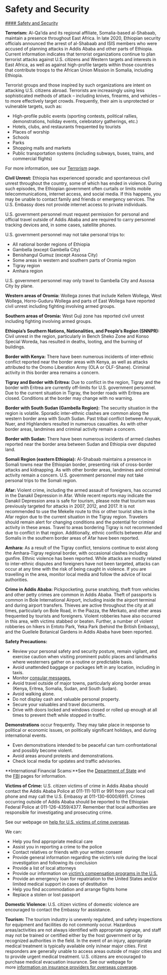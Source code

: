 # Safety and Security

[#### Safety and Security](javascript:void(0); "Safety and Security")

**Terrorism:** Al-Qa’ida and its regional affiliate, Somalia-based al-Shabaab, maintain a presence throughout East Africa. In late 2020, Ethiopian security officials announced the arrest of al-Shabaab and ISIS members who were accused of planning attacks in Addis Ababa and other parts of Ethiopia. Current information indicates that terrorist organizations continue to plan terrorist attacks against U.S. citizens and Western targets and interests in East Africa, as well as against high-profile targets within those countries that contribute troops to the African Union Mission in Somalia, including Ethiopia.

Terrorist groups and those inspired by such organizations are intent on attacking U.S. citizens abroad. Terrorists are increasingly using less sophisticated methods of attack – including knives, firearms, and vehicles – to more effectively target crowds. Frequently, their aim is unprotected or vulnerable targets, such as:

* High-profile public events (sporting contests, political rallies, demonstrations, holiday events, celebratory gatherings, etc.)
* Hotels, clubs, and restaurants frequented by tourists
* Places of worship
* Schools
* Parks
* Shopping malls and markets
* Public transportation systems (including subways, buses, trains, and commercial flights)

For more information, see our [Terrorism](https://travel.state.gov/content/travel/en/international-travel/emergencies/terrorism.html) page.

**Civil Unrest:** Ethiopia has experienced sporadic and spontaneous civil unrest throughout the country, some of which has ended in violence. During such episodes, the Ethiopian government often curtails or limits mobile telecommunications, internet access, and social media. If this happens, you may be unable to contact family and friends or emergency services. The U.S. Embassy does not provide internet access to private individuals.

U.S. government personnel must request permission for personal and official travel outside of Addis Ababa and are required to carry personnel tracking devices and, in some cases, satellite phones.

U.S. government personnel may not take personal trips to:

* All national border regions of Ethiopia
* Gambella (except Gambella City)
* Benishangul Gumuz (except Assosa City)
* Some areas in western and southern parts of Oromia region
* Tigray region
* Amhara region

U.S. government personnel may only travel to Gambella City and Assosa City by plane.

**Western areas of Oromia:** Wollega zones that include Kellem Wollega, West Wollega, Horro-Guduru Wollega and parts of East Wollega have reported civil unrest including fighting involving armed groups.

**Southern areas of Oromia:** West Guji zone has reported civil unrest including fighting involving armed groups.

**Ethiopia’s Southern Nations, Nationalities, and People’s Region (SNNPR):** Civil unrest in the region, particularly in Bench Sheko Zone and Konso Special Woreda, has resulted in deaths, looting, and the burning of buildings.

**Border with Kenya:** There have been numerous incidents of inter-ethnic conflict reported near the border areas with Kenya, as well as attacks attributed to the Oromo Liberation Army (OLA or OLF-Shane). Criminal activity in this border area remains a concern.

**Tigray and Border with Eritrea:** Due to conflict in the region, Tigray and the border with Eritrea are currently off-limits for U.S. government personnel. Due to the current situation in Tigray, the border roads with Eritrea are closed. Conditions at the border may change with no warning.

**Border with South Sudan (Gambella Region):** The security situation in the region is volatile. Sporadic inter-ethnic clashes are common along the western border area with South Sudan. Past tribal conflict between Anyuak, Nuer, and Highlanders resulted in numerous casualties. As with other border areas, landmines and criminal activity remain a concern.

**Border with Sudan:** There have been numerous incidents of armed clashes reported near the border area between Sudan and Ethiopia over disputed land.

**Somali Region (eastern Ethiopia):** Al-Shabaab maintains a presence in Somali towns near the Ethiopian border, presenting risk of cross-border attacks and kidnapping. As with other border areas, landmines and criminal activity remain a concern. U.S. government personnel may not take personal trips to the Somali region.

**Afar:** Violent crime, including the armed assault of foreigners, has occurred in the Danakil Depression in Afar. While recent reports may indicate the Danakil Depression area is safe for tourism, please note that tourism was previously targeted for attacks in 2007, 2012, and 2017. It is not recommended to use the Mekelle route to this or other tourist sites in the Afar region due to the current situation in the Tigray region. Travelers should remain alert for changing conditions and the potential for criminal activity in these areas. Travel to areas bordering Tigray is not recommended due to conflict in that region. Additionally, ethnic conflicts between Afar and Somalis in the southern border areas of Afar have been reported.

**Amhara:** As a result of the Tigray conflict, tensions continue to exist along the Amhara-Tigray regional border, with occasional clashes including gunfire. Ethnic violence has been reported. While attacks are mostly related to inter-ethnic disputes and foreigners have not been targeted, attacks can occur at any time with the risk of being caught in violence. If you are travelling in the area, monitor local media and follow the advice of local authorities.

**Crime in Addis Ababa:** Pickpocketing, purse snatching, theft from vehicles and other petty crimes are common in Addis Ababa. Theft of passports is common in Bole International Airport, including inside the airport terminal and during airport transfers. Thieves are active throughout the city at all times, particularly on Bole Road, in the Piazza, the Merkato, and other areas frequented by tourists and foreigners. Violent robberies have also occurred in this area, with victims stabbed or beaten. Further, a number of violent robberies on hikers in Entoto Park, Yeka Park (behind the British Embassy), and the Guellele Botanical Gardens in Addis Ababa have been reported.

**Safety Precautions:**

* Review your personal safety and security posture, remain vigilant, and exercise caution when visiting prominent public places and landmarks where westerners gather on a routine or predictable basis.
* Avoid unattended baggage or packages left in any location, including in taxis.
* Monitor [consular messages.](https://et.usembassy.gov/u-s-citizen-services/security-and-travel-information/)
* Avoid travel outside of major towns, particularly along border areas (Kenya, Eritrea, Somalia, Sudan, and South Sudan).
* Avoid walking alone.
* Do not display cash and valuable personal property.
* Secure your valuables and travel documents.
* Drive with doors locked and windows closed or rolled up enough at all times to prevent theft while stopped in traffic.

**Demonstrations** occur frequently. They may take place in response to political or economic issues, on politically significant holidays, and during international events.

* Even demonstrations intended to be peaceful can turn confrontational and possibly become violent.
* Avoid areas around protests and demonstrations.
* Check local media for updates and traffic advisories.

**International Financial Scams:**See the [Department of State](https://travel.state.gov/content/travel/en/international-travel/emergencies/international-financial-scams.html) and the [FBI](http://www.fbi.gov/scams-safety/fraud) pages for information.

**Victims of Crime:** U.S. citizen victims of crime in Addis Ababa should contact the Addis Ababa Police at 011-111-1011 or 991 from your local cell phone and may call the U.S. Embassy at 011-130-6000/6911. Crimes occurring outside of Addis Ababa should be reported to the Ethiopian Federal Police at 011-126-4359/4377. Remember that local authorities are responsible for investigating and prosecuting crime.

See our webpage on [help for U.S. victims of crime overseas](https://travel.state.gov/content/travel/en/international-travel/emergencies/crime.html).

We can:

* Help you find appropriate medical care
* Assist you in reporting a crime to the police
* Contact relatives or friends with your written consent
* Provide general information regarding the victim’s role during the local investigation and following its conclusion
* Provide a list of local attorneys
* Provide our information on [victim’s compensation programs in the U.S.](https://travel.state.gov/content/travel/en/international-travel/emergencies/crime.html)
* Provide an emergency loan for repatriation to the United States and/or limited medical support in cases of destitution
* Help you find accommodation and arrange flights home
* Replace a stolen or lost passport

**Domestic Violence:** U.S. citizen victims of domestic violence are encouraged to contact the Embassy for assistance.

**Tourism:** The tourism industry is unevenly regulated, and safety inspections for equipment and facilities do not commonly occur. Hazardous areas/activities are not always identified with appropriate signage, and staff may not be trained or certified either by the host government or by recognized authorities in the field. In the event of an injury, appropriate medical treatment is typically available only in/near major cities. First responders are generally unable to access areas outside of major cities and to provide urgent medical treatment. U.S. citizens are encouraged to purchase medical evacuation insurance. See our webpage for more [information on insurance providers for overseas coverage](https://travel.state.gov/content/travel/en/international-travel/before-you-go/your-health-abroad/insurance-providers-overseas.html).